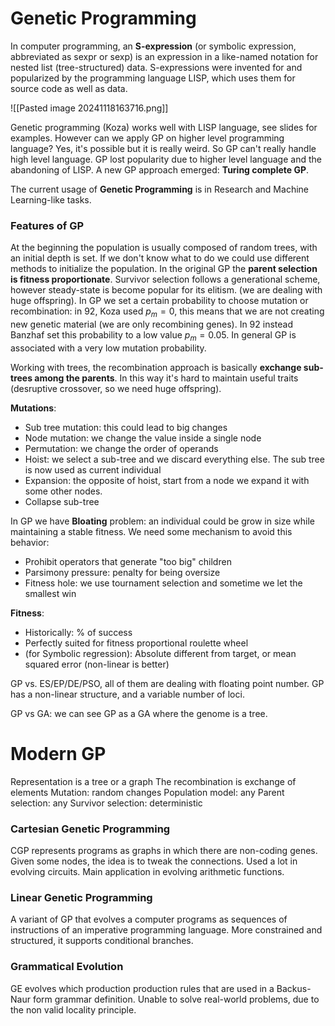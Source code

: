 # Genetic Programming

 In computer programming, an **S-expression** (or symbolic expression, abbreviated as sexpr or sexp) is an expression in a like-named notation for nested list (tree-structured) data. S-expressions were invented for and popularized by the programming language LISP, which uses them for source code as well as data. 

![[Pasted image 20241118163716.png]]

Genetic programming (Koza) works well with LISP language, see slides for examples. However can we apply GP on higher level programming language? Yes, it's possible but it is really weird.
So GP can't really handle high level language. GP lost popularity due to higher level language and the abandoning of LISP. A new GP approach emerged: **Turing complete GP**.

The current usage of **Genetic Programming** is in Research and Machine Learning-like tasks.

### Features of GP

At the beginning the population is usually composed of random trees, with an initial depth is set. If we don't know what to do we could use different methods to initialize the population.
In the original GP the **parent selection is fitness proportionate**. Survivor selection follows a generational scheme, however steady-state is become popular for its elitism. (we are dealing with huge offspring).
In GP we set a certain probability to choose mutation or recombination: in 92, Koza used $p_{m}=0$, this means that we are not creating new genetic material (we are only recombining genes). In 92 instead Banzhaf set this probability to a low value $p_{m}=0.05$. In general GP is associated with a very low mutation probability.

Working with trees, the recombination approach is basically **exchange sub-trees among the parents**. In this way it's hard to maintain useful traits (desruptive crossover, so we need huge offspring). 

**Mutations**:
- Sub tree mutation: this could lead to big changes
- Node mutation: we change the value inside a single node
- Permutation: we change the order of operands
- Hoist: we select a sub-tree and we discard everything else. The sub tree is now used as current individual
- Expansion: the opposite of hoist, start from a node we expand it with some other nodes.
- Collapse sub-tree

In GP we have **Bloating** problem: an individual could be grow in size while maintaining a stable fitness. We need some mechanism to avoid this behavior:
- Prohibit operators that generate "too big" children
- Parsimony pressure: penalty for being oversize
- Fitness hole: we use tournament selection and sometime we let the smallest win

**Fitness**:
- Historically: % of success
- Perfectly suited for fitness proportional roulette wheel
- (for Symbolic regression): Absolute different from target, or mean squared error (non-linear is better)

GP vs. ES/EP/DE/PSO, all of them are dealing with floating point number.
GP has a non-linear structure, and a variable number of loci.

GP vs GA: we can see GP as a GA where the genome is a tree.

# Modern GP

Representation is a tree or a graph
The recombination is exchange of elements
Mutation: random changes
Population model: any
Parent selection: any
Survivor selection: deterministic

### Cartesian Genetic Programming

CGP represents programs as graphs in which there are non-coding genes.
Given some nodes, the idea is to tweak the connections.
Used a lot in evolving circuits. Main application in evolving arithmetic functions.

### Linear Genetic Programming

A variant of GP that evolves a computer programs as sequences of instructions of an imperative programming language.
More constrained and structured, it supports conditional branches.

### Grammatical Evolution

GE evolves which production production rules that are used in a Backus-Naur form grammar definition.
Unable to solve real-world problems, due to the non valid locality principle.
